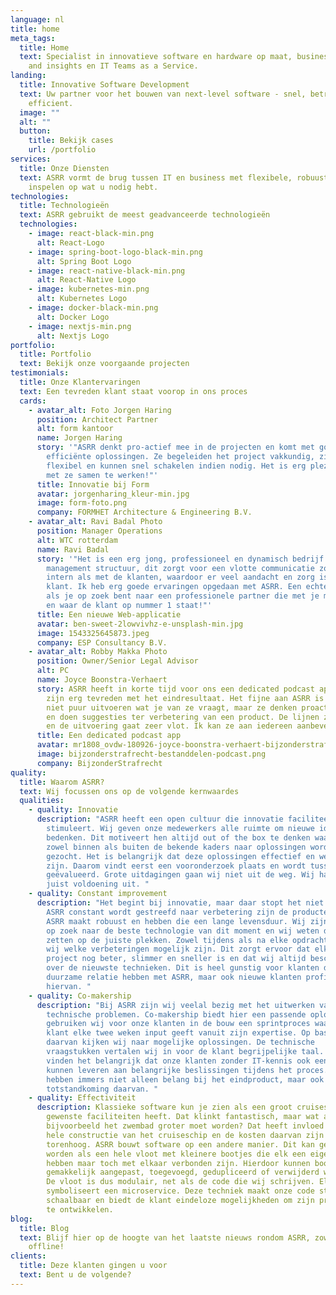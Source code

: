 ```yaml
---
language: nl
title: home
meta_tags:
  title: Home
  text: Specialist in innovatieve software en hardware op maat, business analytics
    and insights en IT Teams as a Service.
landing:
  title: Innovative Software Development
  text: Uw partner voor het bouwen van next-level software - snel, betrouwbaar en
    efficient.
  image: ""
  alt: ""
  button:
    title: Bekijk cases
    url: /portfolio
services:
  title: Onze Diensten
  text: ASRR vormt de brug tussen IT en business met flexibele, robuuste teams die
    inspelen op wat u nodig hebt.
technologies:
  title: Technologieën
  text: ASRR gebruikt de meest geadvanceerde technologieën
  technologies:
    - image: react-black-min.png
      alt: React-Logo
    - image: spring-boot-logo-black-min.png
      alt: Spring Boot Logo
    - image: react-native-black-min.png
      alt: React-Native Logo
    - image: kubernetes-min.png
      alt: Kubernetes Logo
    - image: docker-black-min.png
      alt: Docker Logo
    - image: nextjs-min.png
      alt: Nextjs Logo
portfolio:
  title: Portfolio
  text: Bekijk onze voorgaande projecten
testimonials:
  title: Onze Klantervaringen
  text: Een tevreden klant staat voorop in ons proces
  cards:
    - avatar_alt: Foto Jorgen Haring
      position: Architect Partner
      alt: form kantoor
      name: Jorgen Haring
      story: '"ASRR denkt pro-actief mee in de projecten en komt met goede en
        efficiënte oplossingen. Ze begeleiden het project vakkundig, zijn heel
        flexibel en kunnen snel schakelen indien nodig. Het is erg plezierig om
        met ze samen te werken!"'
      title: Innovatie bij Form
      avatar: jorgenharing_kleur-min.jpg
      image: form-foto.png
      company: FORMHET Architecture & Engineering B.V.
    - avatar_alt: Ravi Badal Photo
      position: Manager Operations
      alt: WTC rotterdam
      name: Ravi Badal
      story: '"Het is een erg jong, professioneel en dynamisch bedrijf met een flat
        management structuur, dit zorgt voor een vlotte communicatie zowel
        intern als met de klanten, waardoor er veel aandacht en zorg is voor de
        klant. Ik heb erg goede ervaringen opgedaan met ASRR. Een echte aanrader
        als je op zoek bent naar een professionele partner die met je meedenkt
        en waar de klant op nummer 1 staat!"'
      title: Een nieuwe Web-applicatie
      avatar: ben-sweet-2lowvivhz-e-unsplash-min.jpg
      image: 1543325645873.jpeg
      company: ESP Consultancy B.V.
    - avatar_alt: Robby Makka Photo
      position: Owner/Senior Legal Advisor
      alt: PC
      name: Joyce Boonstra-Verhaert
      story: ASRR heeft in korte tijd voor ons een dedicated podcast app gecreëerd. We
        zijn erg tevreden met het eindresultaat. Het fijne aan ASRR is dat ze
        niet puur uitvoeren wat je van ze vraagt, maar ze denken proactief mee
        en doen suggesties ter verbetering van een product. De lijnen zijn kort
        en de uitvoering gaat zeer vlot. Ik kan ze aan iedereen aanbevelen.
      title: Een dedicated podcast app
      avatar: mr1808_ovdw-180926-joyce-boonstra-verhaert-bijzonderstrafrecht-advocatuur.jpeg
      image: bijzonderstrafrecht-bestanddelen-podcast.png
      company: BijzonderStrafrecht
quality:
  title: Waarom ASRR?
  text: Wij focussen ons op de volgende kernwaardes
  qualities:
    - quality: Innovatie
      description: "ASRR heeft een open cultuur die innovatie faciliteert en
        stimuleert. Wij geven onze medewerkers alle ruimte om nieuwe ideeën te
        bedenken. Dit motiveert hen altijd out of the box te denken waardoor
        zowel binnen als buiten de bekende kaders naar oplossingen wordt
        gezocht. Het is belangrijk dat deze oplossingen effectief en wenselijk
        zijn. Daarom vindt eerst een vooronderzoek plaats en wordt tussendoor
        geëvalueerd. Grote uitdagingen gaan wij niet uit de weg. Wij halen daar
        juist voldoening uit. "
    - quality: Constant improvement
      description: "Het begint bij innovatie, maar daar stopt het niet. Doordat binnen
        ASRR constant wordt gestreefd naar verbetering zijn de producten die
        ASRR maakt robuust en hebben die een lange levensduur. Wij zijn altijd
        op zoek naar de beste technologie van dit moment en wij weten die in te
        zetten op de juiste plekken. Zowel tijdens als na elke opdracht kijken
        wij welke verbeteringen mogelijk zijn. Dit zorgt ervoor dat elk nieuw
        project nog beter, slimmer en sneller is en dat wij altijd beschikken
        over de nieuwste technieken. Dit is heel gunstig voor klanten die een
        duurzame relatie hebben met ASRR, maar ook nieuwe klanten profiteren
        hiervan. "
    - quality: Co-makership
      description: "Bij ASRR zijn wij veelal bezig met het uitwerken van complexe
        technische problemen. Co-makership biedt hier een passende oplossing. Zo
        gebruiken wij voor onze klanten in de bouw een sprintproces waarin de
        klant elke twee weken input geeft vanuit zijn expertise. Op basis
        daarvan kijken wij naar mogelijke oplossingen. De technische
        vraagstukken vertalen wij in voor de klant begrijpelijke taal. Wij
        vinden het belangrijk dat onze klanten zonder IT-kennis ook een bijdrage
        kunnen leveren aan belangrijke beslissingen tijdens het proces. Zij
        hebben immers niet alleen belang bij het eindproduct, maar ook bij de
        totstandkoming daarvan. "
    - quality: Effectiviteit
      description: Klassieke software kun je zien als een groot cruiseschip dat alle
        gewenste faciliteiten heeft. Dat klinkt fantastisch, maar wat als
        bijvoorbeeld het zwembad groter moet worden? Dat heeft invloed op de
        hele constructie van het cruiseschip en de kosten daarvan zijn
        torenhoog. ASRR bouwt software op een andere manier. Dit kan gezien
        worden als een hele vloot met kleinere bootjes die elk een eigen functie
        hebben maar toch met elkaar verbonden zijn. Hierdoor kunnen bootjes
        gemakkelijk aangepast, toegevoegd, gedupliceerd of verwijderd worden .
        De vloot is dus modulair, net als de code die wij schrijven. Elk bootje
        symboliseert een microservice. Deze techniek maakt onze code stabiel,
        schaalbaar en biedt de klant eindeloze mogelijkheden om zijn producten
        te ontwikkelen.
blog:
  title: Blog
  text: Blijf hier op de hoogte van het laatste nieuws rondom ASRR, zowel on-als
    offline!
clients:
  title: Deze klanten gingen u voor
  text: Bent u de volgende?
---
```

